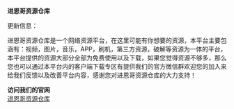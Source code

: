 **进恩哥资源仓库**

更新信息：

进恩哥资源仓库是一个网络资源平台，在这里可能有你想要的资源，本平台主要包涵有：视频，图片，音乐，APP，刷机，第三方资源，破解等资源为一体的平台，本平台提供的资源大部分全部为免费使用以及下载，如果您觉得资源不够多，那么您也可以通过本平台内的客户端下载专区有提供我们的官方微信群欢迎您的加入来给我们反馈以及改善平台内容，感谢您对进恩哥资源仓库的大力支持！


**访问我们的官网**
   <br>
   <a href="https://jinenyy.vip">
     进恩哥资源仓库 
  </a>
   <br>
